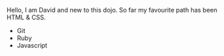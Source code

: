 Hello, I am David and new to this dojo.
So far my favourite path has been HTML & CSS.
* Git
* Ruby
* Javascript
